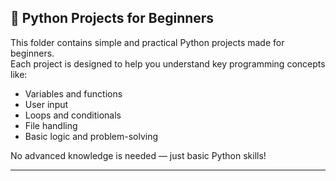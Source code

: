 ## 🧪 Python Projects for Beginners

This folder contains simple and practical Python projects made for beginners.  
Each project is designed to help you understand key programming concepts like:
- Variables and functions
- User input
- Loops and conditionals
- File handling
- Basic logic and problem-solving

No advanced knowledge is needed — just basic Python skills!

---
